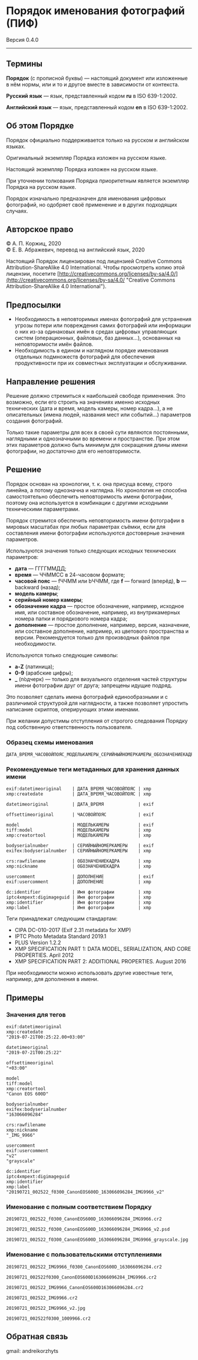 # Порядок именования фотографий (ПИФ)

Версия 0.4.0

***

## Термины

**Порядок** (с прописной буквы) — настоящий документ или изложенные в нём нормы, или и то и другое вместе в зависимости от контекста.

**Русский язык** — язык, представленный кодом **ru** в ISO 639-1:2002.

**Английский язык** — язык, представленный кодом **en** в ISO 639-1:2002.

## Об этом Порядке

Порядок официально поддерживается только на русском и английском языках.

Оригинальный экземпляр Порядка изложен на русском языке.

Настоящий экземпляр Порядка изложен на русском языке.

При уточнении толкования Порядка приоритетным является экземпляр Порядка на русском языке.

Порядок изначально предназначен для именования цифровых фотографий, но одобряет своё применение и в других подходящих случаях.

## Авторское право

© А. П. Коржиц, 2020  
© Е. В. Абражевич, перевод на английский язык, 2020

Настоящий Порядок лицензирован под лицензией Creative Commons Attribution-ShareAlike 4.0 International. Чтобы просмотреть копию этой лицензии, посетите [http://creativecommons.org/licenses/by-sa/4.0/](http://creativecommons.org/licenses/by-sa/4.0/ "Creative Commons Attribution-ShareAlike 4.0 International").

## Предпосылки

- Необходимость в неповторимых именах фотографий для устранения угрозы потери или повреждения самих фотографий или информации о них из-за одинаковых имён в средах цифровых управляющих систем (операционных, файловых, баз данных…), основанных на неповторимости имён файлов.
- Необходимость в едином и наглядном порядке именования отдельных подмножеств фотографий для обеспечения продуктивности при их совместных эксплуатации и обслуживании.

## Направление решения

Решение должно стремиться к наибольшей свободе применения. Это возможно, если его строить на значениях именно исходных технических (дата и время, модель камеры, номер кадра…), а не описательных (имена людей, названия мест или событий…) параметров создания фотографий.

Только такие параметры для всех в своей сути являются постоянными, наглядными и однозначными во времени и пространстве. При этом этих параметров должно быть минимум для сокращения длины имени фотографии, но достаточно для его неповторимости.

## Решение

Порядок основан на хронологии, т. к. она присуща всему, строго линейна, а потому однозначна и наглядна. Но хронология не способна самостоятельно обеспечить неповторимость имени фотографии, поэтому она используется в комбинации с другими исходными техническими параметрами.

Порядок стремится обеспечить неповторимость имени фотографии в мировых масштабах при любых параметрах съёмки, если для составления имени фотографии используются достоверные значения параметров.

Используются значения только следующих исходных технических параметров:

- **дата** — ГГГГММДД;
- **время** — ЧЧММСС в 24-часовом формате;
- **часовой пояс** — fЧЧММ или bЧЧММ, где **f** — forward (вперёд), **b** — backward (назад);
- **модель камеры**;
- **серийный номер камеры**;
- **обозначение кадра** — простое обозначение, например, исходное имя, или составное обозначение, например, из внутрикамерных номера папки и порядкового номера кадра;
- **дополнение** — простое дополнение, например, версия, назначение, или составное дополнение, например, из цветового пространства и версии. Рекомендуется только для производных файлов при необходимости.

Используются только следующие символы:

- **a-Z** (латиница);
- **0-9** (арабские цифры);
- **_** (п́одчерк) — только для визуального отделения частей структуры имени фотографии друг от друга; запрещены идущие подряд.

Это позволяет сделать имена фотографий единообразными и с различимой структурой для наглядности, а также позволяет упростить написание скриптов, оперирующих этими именами.

При желании допустимы отступления от строгого следования Порядку под собственную ответственность пользователя.

### Образец схемы именования

```
ДАТА_ВРЕМЯ_ЧАСОВОЙПОЯС_МОДЕЛЬКАМЕРЫ_СЕРИЙНЫЙНОМЕРКАМЕРЫ_ОБОЗНАЧЕНИЕКАДРА_ДОПОЛНЕНИЕ.РАСШИРЕНИЕ
```

### Рекомендуемые теги метаданных для хранения данных имени

```
exif:datetimeoriginal    | ДАТА_ВРЕМЯ_ЧАСОВОЙПОЯС | xmp
xmp:createdate           | ДАТА_ВРЕМЯ_ЧАСОВОЙПОЯС | xmp
```
```
datetimeoriginal         | ДАТА_ВРЕМЯ             | exif
```
```
offsettimeoriginal       | ЧАСОВОЙПОЯС            | exif
```
```
model                    | МОДЕЛЬКАМЕРЫ           | exif
tiff:model               | МОДЕЛЬКАМЕРЫ           | xmp
xmp:creatortool          | МОДЕЛЬКАМЕРЫ           | xmp
```
```
bodyserialnumber         | СЕРИЙНЫЙНОМЕРКАМЕРЫ    | exif
exifex:bodyserialnumber  | СЕРИЙНЫЙНОМЕРКАМЕРЫ    | xmp
```
```
crs:rawfilename          | ОБОЗНАЧЕНИЕКАДРА       | xmp
xmp:nickname             | ОБОЗНАЧЕНИЕКАДРА       | xmp
```
```
usercomment              | ДОПОЛНЕНИЕ             | exif
exif:usercomment         | ДОПОЛНЕНИЕ             | xmp
```
```
dc:identifier            | Имя фотографии         | xmp
iptc4xmpext:digimageguid | Имя фотографии         | xmp
xmp:identifier           | Имя фотографии         | xmp
xmp:label                | Имя фотографии         | xmp
```

Теги принадлежат следующим стандартам:

- CIPA DC-010-2017 (Exif 2.31 metadata for XMP)
- IPTC Photo Metadata Standard 2019.1
- PLUS Version 1.2.2
- XMP SPECIFICATION PART 1: DATA MODEL, SERIALIZATION, AND CORE PROPERTIES. April 2012
- XMP SPECIFICATION PART 2: ADDITIONAL PROPERTIES. August 2016

При необходимости можно использовать другие известные теги, например, для дополнения в имени.

## Примеры

### Значения для тегов

```
exif:datetimeoriginal
xmp:createdate
"2019-07-21T00:25:22.00+03:00"
```
```
datetimeoriginal
"2019-07-21T00:25:22"
```
```
offsettimeoriginal
"+03:00"
```
```
model
tiff:model
xmp:creatortool
"Canon EOS 600D"
```
```
bodyserialnumber
exifex:bodyserialnumber
"163066096284"
```
```
crs:rawfilename
xmp:nickname
"_IMG_9966"
```
```
usercomment
exif:usercomment
"v2"
"grayscale"
```
```
dc:identifier
iptc4xmpext:digimageguid
xmp:identifier
xmp:label
"20190721_002522_f0300_CanonEOS600D_163066096284_IMG9966_v2"
```

### Именование с полным соответствием Порядку

```
20190721_002522_f0300_CanonEOS600D_163066096284_IMG9966.cr2
```
```
20190721_002522_f0300_CanonEOS600D_163066096284_IMG9966_v2.psd
```
```
20190721_002522_f0300_CanonEOS600D_163066096284_IMG9966_grayscale.jpg
```

### Именование с пользовательскими отступлениями

```
20190721_002522_IMG9966_f0300_CanonEOS600D_163066096284.cr2
```
```
20190721_002522f0300_CanonEOS600D163066096284_IMG9966.cr2
```
```
20190721_002522_IMG9966_CanonEOS600D163066096284.cr2
```
```
20190721_002522_IMG9966.cr2
```
```
20190721_002522_IMG9966_v2.jpg
```
```
20190721_002522f0300_1009966.cr2
```

## Обратная связь

gmail: andreikorzhyts